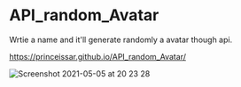 # API_random_Avatar

Wrtie a name and it'll generate randomly a avatar though api.

 https://princeissar.github.io/API_random_Avatar/
 
 
 ![Screenshot 2021-05-05 at 20 23 28](https://user-images.githubusercontent.com/82021741/117190490-c6d39780-addf-11eb-8ce2-4875cc350cff.png)



